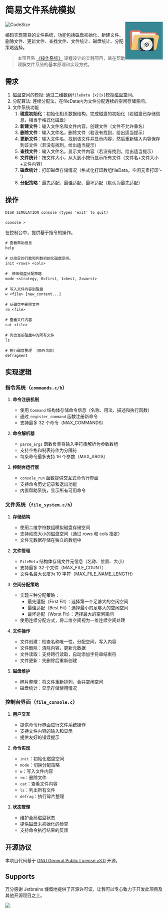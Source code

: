 # 简易文件系统模拟

<img src="logo.png" width="120px"  height="120px" alt="Project logo" align="right">

![CodeSize](https://img.shields.io/github/languages/code-size/CarmJos/filesys)

编码实现简易的文件系统，功能包括磁盘初始化、新建文件、删除文件、更新文件、查找文件、文件统计、磁盘统计、分配策略选择。

> 本项目系 [《操作系统》]() 课程设计的实践项目，旨在帮助理解文件系统的基本原理和实现方式。

## 需求

1. 磁盘空间的模拟: 通过二维数组`fileData [x][x]`模拟磁盘空间。
2. 分配算法: 连续分配法，在fileData内为文件分配连续的空闲存储空间。
3. 文件系统功能
    1. **磁盘初始化**：初始化相关数据结构，完成磁盘的初始化（若磁盘已存储信息，相当于格式化磁盘）
    2. **新建文件**：输入文件名和文件内容，创建文件（文件不允许重名）
    3. **删除文件**：输入文件名，删除文件（若没有找到，给出适当提示）
    4. **更新文件**：输入文件名，找到该文件并显示内容，然后重新输入内容保存到该文件（若没有找到，给出适当提示）
    5. **查找文件**：输入文件名，显示文件内容（若没有找到，给出适当提示）
    6. **文件统计**：按文件大小，从大到小按行显示所有文件（文件名+文件大小+文件内容）
    7. **磁盘统计**：打印磁盘存储情况（格式化打印数组fileData，空闲元素打印'-'）
    8. **分配策略**：最先适配、最佳适配、最坏适配（默认为最先适配）

## 操作

```shell
DISK SIMULATION console (types 'exit' to quit)

console >
```

在控制台中，提供基于指令的操作。

```shell
# 查看帮助信息
help

# 以给定的行数和列数初始化磁盘空间。
init <rows> <cols>

#  修改磁盘分配策略
mode <strategy, 0=first, 1=best, 2=worst>

# 写入文件内容到磁盘
w <file> [new_content...]

# 从磁盘中删除文件
rm <file>

# 查看文件内容
cat <file>

# 列出当前磁盘中的所有文件
ls

# 执行磁盘整理 （额外功能）
defragment
```
## 实现逻辑

### 指令系统（`commands.c/h`）

1. **命令注册机制**
    - 使用 `Command` 结构体存储命令信息（名称、用法、描述和执行函数）
    - 通过 `register_command` 函数注册新命令
    - 支持最多 32 个命令（MAX_COMMANDS）

2. **命令解析器**
    - `parse_args` 函数负责将输入字符串解析为参数数组
    - 支持空格和制表符作为分隔符
    - 每条命令最多支持 16 个参数（MAX_ARGS）

3. **控制台运行器**
    - `console_run` 函数提供交互式命令行界面
    - 支持命令历史记录和退出功能
    - 内置帮助系统，显示所有可用命令

### 文件系统（`file_system.c/h`）

1. **存储结构**
    - 使用二维字符数组模拟磁盘存储空间
    - 支持动态大小的磁盘空间（通过 rows 和 cols 指定）
    - 文件元数据存储在独立的数组中

2. **文件管理**
    - `FileMeta` 结构体存储文件元信息（名称、位置、大小）
    - 支持最多 32 个文件（MAX_FILE_COUNT）
    - 文件名最大长度为 10 字符（MAX_FILE_NAME_LENGTH）

3. **空间分配策略**
    - 实现三种分配策略：
        - 最先适配（First Fit）：选择第一个足够大的空闲空间
        - 最佳适配（Best Fit）：选择最小的足够大的空闲空间
        - 最坏适配（Worst Fit）：选择最大的空闲空间
    - 使用连续分配方式，将二维空间视为一维连续空间处理

4. **文件操作**
    - 文件创建：检查名称唯一性，分配空间，写入内容
    - 文件删除：清除内容，更新元数据
    - 文件读取：支持跨行读取，自动添加字符串结束符
    - 文件更新：先删除后重新创建

5. **磁盘维护**
    - 碎片整理：将文件重新排列，合并空闲空间
    - 磁盘统计：显示存储使用情况

### 控制台界面（`file_console.c`）

1. **用户交互**
    - 提供命令行界面进行文件系统操作
    - 支持文件内容的输入和显示
    - 提供友好的错误提示

2. **命令实现**
    - `init`：初始化磁盘空间
    - `mode`：切换分配策略
    - `w`：写入文件内容
    - `rm`：删除文件
    - `cat`：查看文件内容
    - `ls`：列出所有文件
    - `defrag`：执行碎片整理

3. **状态管理**
    - 维护全局磁盘状态
    - 提供磁盘未初始化的检查
    - 支持命令执行结果的反馈

## 开源协议

本项目代码基于 [GNU General Public License v3.0](https://opensource.org/licenses/GPL-3.0) 开源。

## Supports

万分感谢 Jetbrains 慷慨地提供了开源许可证，让我可以专心致力于开发此项目及其他开源项目之上。

[![](https://resources.jetbrains.com/storage/products/company/brand/logos/jb_beam.svg)](https://www.jetbrains.com/?from=https://github.com/CarmJos/CWorks)
